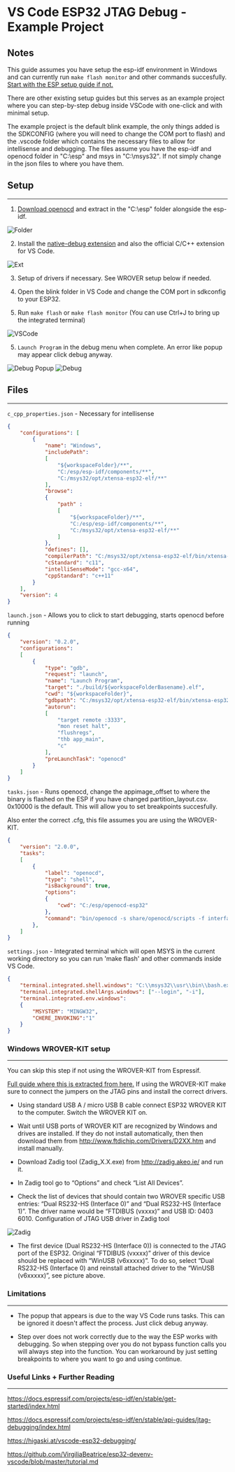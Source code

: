 # VS Code ESP32 JTAG Debug - Example Project #
## Notes ##
This guide assumes you have setup the esp-idf environment in Windows and can currently run `make flash monitor` and other commands succesfully. [Start with the ESP setup guide if not.](https://docs.espressif.com/projects/esp-idf/en/stable/get-started/index.html#setup-toolchain)

There are other existing setup guides but this serves as an example project where you can step-by-step debug inside VSCode with one-click and with minimal setup.

The example project is the default blink example, the only things added is the SDKCONFIG (where you will need to change the COM port to flash) and the .vscode folder which contains the necessary files to allow for intellisense and debugging. The files assume you have the esp-idf and openocd folder in "C:\esp" and msys in "C:\msys32". If not simply change in the json files to where you have them.

## Setup ##
---

1. [Download openocd](https://github.com/espressif/openocd-esp32/releases) and extract in the "C:\esp" folder alongside the esp-idf.

![Folder](Images/ESP_Folder.JPG "Directory")

2. Install the [native-debug extension](https://marketplace.visualstudio.com/items?itemName=webfreak.debug) and also the official C/C++ extension for VS Code.

![Ext](Images/Extensions.JPG "Extensions")

3. Setup of drivers if necessary. See WROVER setup below if needed.

5. Open the blink folder in VS Code and change the COM port in sdkconfig to your ESP32.

4. Run `make flash` or `make flash monitor` (You can use Ctrl+J to bring up the integrated terminal)

![VSCode](Images/VSCode.JPG "Integrated Terminal")

5. `Launch Program` in the debug menu when complete. An error like popup may appear click debug anyway.

![Debug Popup](Images/Debug_Popup.JPG "Debugging Task")
![Debug](Images/Debugging.JPG "Debugging")


## Files ##
---
`c_cpp_properties.json` - Necessary for intellisense
```json
{
    "configurations": [
        {
            "name": "Windows",
            "includePath": 
            [
                "${workspaceFolder}/**",
                "C:/esp/esp-idf/components/**",
                "C:/msys32/opt/xtensa-esp32-elf/**"
            ],
            "browse": 
            {
                "path" : 
                [
                    "${workspaceFolder}/**",
                    "C:/esp/esp-idf/components/**",
                    "C:/msys32/opt/xtensa-esp32-elf/**"
                ]
            },
            "defines": [],
            "compilerPath": "C:/msys32/opt/xtensa-esp32-elf/bin/xtensa-esp32-elf-gcc.exe",
            "cStandard": "c11",
            "intelliSenseMode": "gcc-x64",
            "cppStandard": "c++11"
        }
    ],
    "version": 4
}
```

`launch.json` - Allows you to click to start debugging, starts openocd before running
```json
{
    "version": "0.2.0",
    "configurations": 
    [
        {
            "type": "gdb",
            "request": "launch",
            "name": "Launch Program",
            "target": "./build/${workspaceFolderBasename}.elf",
            "cwd": "${workspaceFolder}",
            "gdbpath": "C:/msys32/opt/xtensa-esp32-elf/bin/xtensa-esp32-elf-gdb",
            "autorun": 
            [
                "target remote :3333",
                "mon reset halt",
                "flushregs",
                "thb app_main",
                "c"
            ],
            "preLaunchTask": "openocd"
        }
    ]
}
```
`tasks.json` - Runs openocd, change the appimage_offset to where the binary is flashed on the ESP if you have changed partition_layout.csv. 0x10000 is the default. This will allow you to set breakpoints succesfully.

Also enter the correct .cfg, this file assumes you are using the WROVER-KIT.
```json
{
    "version": "2.0.0",
    "tasks": 
    [
        {
            "label": "openocd",
            "type": "shell",
            "isBackground": true,
            "options": 
            {
                "cwd": "C:/esp/openocd-esp32"
            },
            "command": "bin/openocd -s share/openocd/scripts -f interface/ftdi/esp32_devkitj_v1.cfg -f board/esp32-wrover.cfg -c \"init; halt; esp32 appimage_offset 0x10000\" ",
        },
    ]
}
```
`settings.json` - Integrated terminal which will open MSYS in the current working directory so you can run 'make flash' and other commands inside VS Code.
```json
{
    "terminal.integrated.shell.windows": "C:\\msys32\\usr\\bin\\bash.exe",
    "terminal.integrated.shellArgs.windows": ["--login", "-i"],
    "terminal.integrated.env.windows":
    {
        "MSYSTEM": "MINGW32",
        "CHERE_INVOKING":"1"
    }
}
```

### Windows WROVER-KIT setup ###
---
You can skip this step if not using the WROVER-KIT from Espressif.

[Full guide where this is extracted from here.](https://docs.espressif.com/projects/esp-idf/en/stable/api-guides/jtag-debugging/configure-wrover.html)
If using the WROVER-KIT make sure to connect the jumpers on the JTAG pins and install the correct drivers.


- Using standard USB A / micro USB B cable connect ESP32 WROVER KIT to the computer. Switch the WROVER KIT on.

- Wait until USB ports of WROVER KIT are recognized by Windows and drives are installed. If they do not install automatically, then then download them from http://www.ftdichip.com/Drivers/D2XX.htm and install manually.

- Download Zadig tool (Zadig_X.X.exe) from http://zadig.akeo.ie/ and run it.

- In Zadig tool go to “Options” and check “List All Devices”.

- Check the list of devices that should contain two WROVER specific USB entries: “Dual RS232-HS (Interface 0)” and “Dual RS232-HS (Interface 1)”. The driver name would be “FTDIBUS (vxxxx)” and USB ID: 0403 6010.
Configuration of JTAG USB driver in Zadig tool

![Zadig](Images/jtag-usb-configuration-zadig.jpg "Config of JTAG USB Driver in Zadig")

- The first device (Dual RS232-HS (Interface 0)) is connected to the JTAG port of the ESP32. Original “FTDIBUS (vxxxx)” driver of this device should be replaced with “WinUSB (v6xxxxx)”. To do so, select “Dual RS232-HS (Interface 0) and reinstall attached driver to the “WinUSB (v6xxxxx)”, see picture above.

### Limitations ###
---
* The popup that appears is due to the way VS Code runs tasks. This can be ignored it doesn't affect the process. Just click debug anyway.

* Step over does not work correctly due to the way the ESP works with debugging. So when stepping over you do not bypass function calls you will always step into the function. You can workaround by just setting breakpoints to where you want to go and using continue.

### Useful Links + Further Reading ###
---
https://docs.espressif.com/projects/esp-idf/en/stable/get-started/index.html

https://docs.espressif.com/projects/esp-idf/en/stable/api-guides/jtag-debugging/index.html

https://higaski.at/vscode-esp32-debugging/

https://github.com/VirgiliaBeatrice/esp32-devenv-vscode/blob/master/tutorial.md
